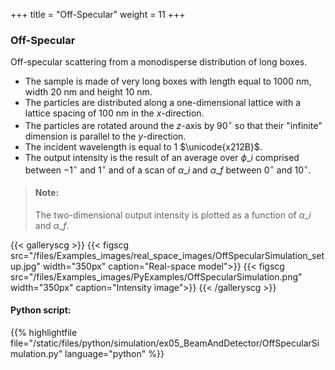 +++
title = "Off-Specular"
weight = 11
+++

### Off-Specular

Off-specular scattering from a monodisperse distribution of long boxes.

* The sample is made of very long boxes with length equal to $1000$ nm, width $20$ nm and height $10$ nm.
* The particles are distributed along a one-dimensional lattice with a lattice spacing of $100$ nm in the $x$-direction.
* The particles are rotated around the $z$-axis by $90^{\circ}$ so that their "infinite" dimension is parallel to the $y$-direction.
* The incident wavelength is equal to $1$ $\unicode{x212B}$.
* The output intensity is the result of an average over $\phi\_i$ comprised between $-1^{\circ}$ and $1^{\circ}$ and of a scan of $\alpha\_i$ and $\alpha\_f$ between $0^{\circ}$ and $10^{\circ}$.

> #### Note:  
> The two-dimensional output intensity is plotted as a function of $\alpha\_i$ and $\alpha\_f$.

{{< galleryscg >}}
{{< figscg src="/files/Examples_images/real_space_images/OffSpecularSimulation_setup.jpg" width="350px" caption="Real-space model">}}
{{< figscg src="/files/Examples_images/PyExamples/OffSpecularSimulation.png" width="350px" caption="Intensity image">}}
{{< /galleryscg >}}

#### Python script:
{{% highlightfile file="/static/files/python/simulation/ex05_BeamAndDetector/OffSpecularSimulation.py" language="python" %}}


